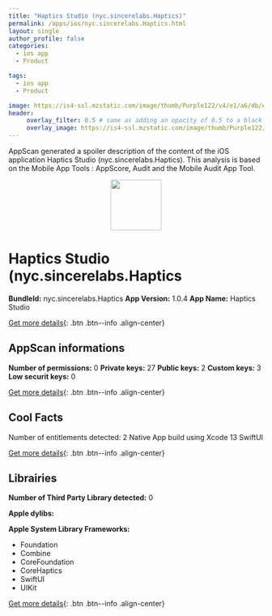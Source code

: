 ```yaml
---
title: "Haptics Studio (nyc.sincerelabs.Haptics)"
permalink: /apps/ios/nyc.sincerelabs.Haptics.html
layout: single
author_profile: false
categories: 
  - ios app 
  - Product 

tags: 
  - ios app 
  - Product 

image: https://is4-ssl.mzstatic.com/image/thumb/Purple122/v4/e1/a6/db/e1a6dbe6-ba47-c545-1972-1c17ac41a088/AppIcon-1x_U007emarketing-0-7-0-85-220.png/512x512bb.jpg
header: 
     overlay_filter: 0.5 # same as adding an opacity of 0.5 to a black background
     overlay_image: https://is4-ssl.mzstatic.com/image/thumb/Purple122/v4/e1/a6/db/e1a6dbe6-ba47-c545-1972-1c17ac41a088/AppIcon-1x_U007emarketing-0-7-0-85-220.png/512x512bb.jpg
---
```

AppScan generated a spoiler description of the content of the iOS application Haptics Studio (nyc.sincerelabs.Haptics). This analysis is based on the Mobile App Tools : AppScore, Audit and the Mobile Audit App Tool.

  
  
<div style="text-align: center;"><img src="https://is4-ssl.mzstatic.com/image/thumb/Purple122/v4/e1/a6/db/e1a6dbe6-ba47-c545-1972-1c17ac41a088/AppIcon-1x_U007emarketing-0-7-0-85-220.png/512x512bb.jpg" width="100" height="100"></div>  
  
# Haptics Studio (nyc.sincerelabs.Haptics

**BundleId:** nyc.sincerelabs.Haptics
**App Version:** 1.0.4
**App Name:** Haptics Studio


[Get more details](/pricing.html){: .btn .btn--info .align-center}  
  
## AppScan informations 

**Number of permissions:** 0
**Private keys:** 27
**Public keys:** 2
**Custom keys:** 3
**Low securit keys:** 0
  
[Get more details](/pricing.html){: .btn .btn--info .align-center}

## Cool Facts

Number of entitlements detected: 2
Native App
build using Xcode 13
SwiftUI
  
[Get more details](/pricing.html){: .btn .btn--info .align-center}

## Librairies 
**Number of Third Party Library detected:** 0

**Apple dylibs:**


**Apple System Library Frameworks:**
- Foundation
- Combine
- CoreFoundation
- CoreHaptics
- SwiftUI
- UIKit


  
[Get more details](/pricing.html){: .btn .btn--info .align-center}

